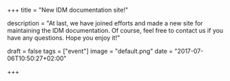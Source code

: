 +++
title = "New IDM documentation site!"

description = "At last, we have joined efforts and made a new site for maintaining the IDM documentation. Of course, feel free to contact us if you have any questions. Hope you enjoy it!"


draft = false
tags = ["event"]
image = "default.png"
date = "2017-07-06T10:50:27+02:00"

+++


